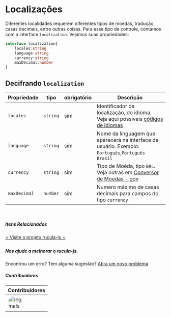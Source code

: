 
# Localizações

Diferentes localidades requerem diferentes tipos de moedas, tradução, casas decimais, entre outras coisas. Para esse tipo de controle, contamos com a interface `localization`. Vejamos suas propriedades:

```ts
interface localization{
    locales:string
    language:string
    currency:string
    maxDecimal:number
}
```

## Decifrando `localization`

|Propriedade|tipo|obrigatório|Descrição|
|-|-|-|-|
|`locales`|`string`|sim|Identificador da localização, do idioma.  Veja aqui possíveis [códigos de idiomas](https://www.ibm.com/docs/pt-br/datacap/9.1.8?topic=sszrwv-9-1-8-com-ibm-dc-develop-doc-dcdev457-htm)|
|`language`|`string`|sim|Nome da línguagem que aparecerá na interface de usuário. Exemplo: `Português`,`Português Brasil`|
|`currency`|`string`|sim|Tipo de Moéda, tipo `BRL`. Veja outras em [Conversor de Moedas - gov](https://www.bcb.gov.br/conversao)|
|`maxDecimal`|`number`|sim|Numero máximo de casas decímais para campos do tipo `currency`|

<br>

##### Itens Relacionados

<a href="https://github.com/rucula-js/rucula-js">⭐ Visite o projeto rucula-js ⭐</a>

<div class="rucula-info">
    <h5>Nos ajude a melhorar o rucula-js.</h5>
    Encontrou um erro? Tem alguma sugestão?  <a href="https://github.com/rucula-js/rucula-js/issues">Abra um novo problema</a><br>    
</div>

##### Contribuidores

|Contribuidores|
|-|
|<a href="https://github.com/reginaldo-marinho"><img width="45px" height="45px" style="border-radius:30px" alt="reginalso-marinho" title="TheLarkInn" src="https://avatars.githubusercontent.com/u/60780631?v=4"></a>|
